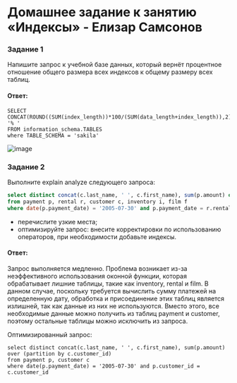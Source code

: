 # Домашнее задание к занятию «Индексы» - Елизар Самсонов

### Задание 1

Напишите запрос к учебной базе данных, который вернёт процентное отношение общего размера всех индексов к общему размеру всех таблиц.

#### Ответ:

    SELECT CONCAT(ROUND((SUM(index_length))*100/(SUM(data_length+index_length)),2),'%') '% '
    FROM information_schema.TABLES 
    where TABLE_SCHEMA = 'sakila'
    
![image](https://github.com/elisar83/sdb-homeworks/assets/122297912/904e0d1c-7843-430b-9d1e-841ae3ac0f01)

### Задание 2

Выполните explain analyze следующего запроса:
```sql
select distinct concat(c.last_name, ' ', c.first_name), sum(p.amount) over (partition by c.customer_id, f.title)
from payment p, rental r, customer c, inventory i, film f
where date(p.payment_date) = '2005-07-30' and p.payment_date = r.rental_date and r.customer_id = c.customer_id and i.inventory_id = r.inventory_id
```
- перечислите узкие места;
- оптимизируйте запрос: внесите корректировки по использованию операторов, при необходимости добавьте индексы.

#### Ответ:
Запрос выполняется медленно. Проблема возникает из-за неэффективного использования оконной функции, которая обрабатывает лишние таблицы, такие как inventory, rental и film. В данном случае, поскольку требуется вычислить сумму платежей на определенную дату, обработка и присоединение этих таблиц является излишней, так как данные из них не используются. Вместо этого, все необходимые данные можно получить из таблиц payment и customer, поэтому остальные таблицы можно исключить из запроса.

Оптимизированный запрос:
 
    select distinct concat(c.last_name, ' ', c.first_name), sum(p.amount) over (partition by c.customer_id)
    from payment p, customer c
    where date(p.payment_date) = '2005-07-30' and p.customer_id = c.customer_id 
    


